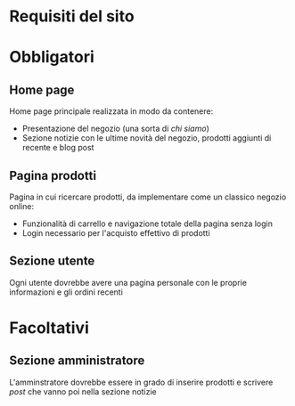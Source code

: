# Requisiti del sito
# Obbligatori
## Home page
Home page principale realizzata in modo da contenere:
- Presentazione del negozio (una sorta di _chi siamo_)
- Sezione notizie con le ultime novità del negozio, prodotti aggiunti di recente e blog post
## Pagina prodotti
Pagina in cui ricercare prodotti, da implementare come un classico negozio online:
- Funzionalità di carrello e navigazione totale della pagina senza login
- Login necessario per l'acquisto effettivo di prodotti
## Sezione utente
Ogni utente dovrebbe avere una pagina personale con le proprie informazioni e gli ordini recenti
# Facoltativi
## Sezione amministratore
L'amminstratore dovrebbe essere in grado di inserire prodotti e scrivere _post_ che vanno poi nella sezione notizie
